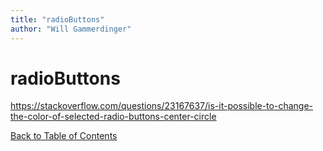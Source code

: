 ```yaml
---
title: "radioButtons"
author: "Will Gammerdinger"
---
```


# radioButtons

https://stackoverflow.com/questions/23167637/is-it-possible-to-change-the-color-of-selected-radio-buttons-center-circle

[Back to Table of Contents](table_of_contents.md)
